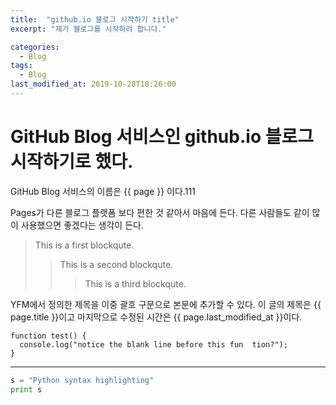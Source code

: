 ```yaml
---
title:  "github.io 블로그 시작하기 title"
excerpt: "제가 블로그를 시작하려 합니다."

categories:
  - Blog
tags:
  - Blog
last_modified_at: 2019-10-28T18:26:00
---
```


# GitHub Blog 서비스인 github.io 블로그 시작하기로 했다.
GitHub Blog 서비스의 이름은 {{ page }} 이다.111

Pages가 다른 블로그 플랫폼 보다 편한 것 같아서 마음에 든다.
다른 사람들도 같이 많이 사용했으면 좋겠다는 생각이 든다.

> This is a first blockqute.
>> This is a second blockqute.
>>> This is a third blockqute.

YFM에서 정의한 제목을 이중 괄호 구문으로 본문에 추가할 수 있다.
이 글의 제목은 {{ page.title }}이고
마지막으로 수정된 시간은 {{ page.last_modified_at }}이다.


```
function test() {
  console.log("notice the blank line before this fun  tion?");
}
```
---------------------------------------

```python
s = "Python syntax highlighting"
print s
```
